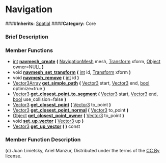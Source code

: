 #  Navigation  
####**Inherits:** [Spatial](class_spatial)
####**Category:** Core

###  Brief Description  


###  Member Functions 
  * [int](class_int)  **[navmesh&#95;create](#navmesh_create)**  **(** [NavigationMesh](class_navigationmesh) mesh, [Transform](class_transform) xform, [Object](class_object) owner=NULL  **)**
  * void  **[navmesh&#95;set&#95;transform](#navmesh_set_transform)**  **(** [int](class_int) id, [Transform](class_transform) xform  **)**
  * void  **[navmesh&#95;remove](#navmesh_remove)**  **(** [int](class_int) id  **)**
  * [Vector3Array](class_vector3array)  **[get&#95;simple&#95;path](#get_simple_path)**  **(** [Vector3](class_vector3) start, [Vector3](class_vector3) end, [bool](class_bool) optimize=true  **)**
  * [Vector3](class_vector3)  **[get&#95;closest&#95;point&#95;to&#95;segment](#get_closest_point_to_segment)**  **(** [Vector3](class_vector3) start, [Vector3](class_vector3) end, [bool](class_bool) use_collision=false  **)**
  * [Vector3](class_vector3)  **[get&#95;closest&#95;point](#get_closest_point)**  **(** [Vector3](class_vector3) to_point  **)**
  * [Vector3](class_vector3)  **[get&#95;closest&#95;point&#95;normal](#get_closest_point_normal)**  **(** [Vector3](class_vector3) to_point  **)**
  * [Object](class_object)  **[get&#95;closest&#95;point&#95;owner](#get_closest_point_owner)**  **(** [Vector3](class_vector3) to_point  **)**
  * void  **[set&#95;up&#95;vector](#set_up_vector)**  **(** [Vector3](class_vector3) up  **)**
  * [Vector3](class_vector3)  **[get&#95;up&#95;vector](#get_up_vector)**  **(** **)** const

###  Member Function Description  


(c) Juan Linietsky, Ariel Manzur, Distributed under the terms of the [CC By](https://creativecommons.org/licenses/by/3.0/legalcode) license.
